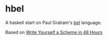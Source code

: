 # hbel
A haskell start on Paul Graham's [bel](http://www.paulgraham.com/bel.html) language.

Based on [Write Yourself a Scheme in 48 Hours](https://en.wikibooks.org/wiki/Write_Yourself_a_Scheme_in_48_Hours)

